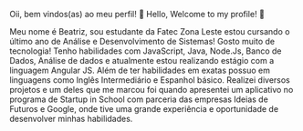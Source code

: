 Oii, bem vindos(as) ao meu perfil! 👋
Hello, Welcome to my profile! 👋

Meu nome é Beatriz, sou estudante da Fatec Zona Leste estou cursando o último ano de Análise e Desenvolvimento de Sistemas!
Gosto muito de tecnologia! Tenho habilidades com JavaScript, Java, Node.Js, Banco de Dados, Análise de dados e atualmente 
estou realizando estágio com a linguagem Angular JS. Além de ter habilidades em exatas possuo em linguagens como Inglês 
Intermediário e Espanhol básico.
Realizei diversos projetos e um deles que me marcou foi quando apresentei um aplicativo no programa de Startup in School com 
parceria das empresas Ideias de Futuros e Google, onde tive uma grande experiência e oportunidade de desenvolver minhas habilidades.
